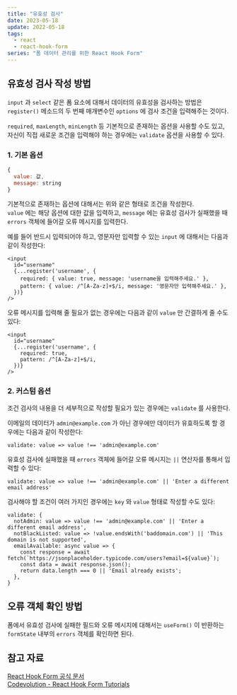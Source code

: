 ```yaml
---
title: "유효성 검사"
date: 2023-05-18
update: 2022-05-18
tags:
  - react
  - react-hook-form
series: "폼 데이터 관리를 위한 React Hook Form"
---
```


## 유효성 검사 작성 방법
`input` 과 `select` 같은 폼 요소에 대해서 데이터의 유효성을 검사하는 방법은 `register()` 메소드의 두 번째 매개변수인 `options` 에 검사 조건을 입력해주는 것이다.

`required`, `maxLength`, `minLength` 등 기본적으로 존재하는 옵션을 사용할 수도 있고, 자신이 직접 새로운 조건을 입력해야 하는 경우에는 `validate` 옵션을 사용할 수 있다.

### 1. 기본 옵션
```js
{
  value: 값,
  message: string
}
```
기본적으로 존재하는 옵션에 대해서는 위와 같은 형태로 조건을 작성한다.  
`value` 에는 해당 옵션에 대한 값을 입력하고, `message` 에는 유효성 검사가 실패했을 때 `errors` 객체에 들어갈 오류 메시지를 입력한다.

예를 들어 반드시 입력되어야 하고, 영문자만 입력할 수 있는 `input` 에 대해서는 다음과 같이 작성한다:
```tsx
<input
  id="username"
  {...register('username', {
    required: { value: true, message: 'username을 입력해주세요.' },
    pattern: { value: /^[A-Za-z]+$/i, message: '영문자만 입력해주세요.' },
  })}
/>
```

오류 메시지를 입력해 줄 필요가 없는 경우에는 다음과 같이 `value` 만 간결하게 줄 수도 있다:
```tsx
<input
  id="username"
  {...register('username', {
    required: true,
    pattern: /^[A-Za-z]+$/i,
  })}
/>
```

### 2. 커스텀 옵션
조건 검사의 내용을 더 세부적으로 작성할 필요가 있는 경우에는 `validate` 를 사용한다.  

이메일의 데이터가 `admin@example.com` 가 아닌 경우에만 데이터가 유효하도록 할 경우에는 다음과 같이 작성한다:
```tsx
validate: value => value !== 'admin@example.com'
```

유효성 검사에 실패했을 때 `errors` 객체에 들어갈 오류 메시지는 `||` 연산자를 통해서 입력할 수 있다:
```tsx
validate: value => value !== 'admin@example.com' || 'Enter a different email address'
```

검사해야 할 조건이 여러 가지인 경우에는 `key` 와 `value` 형태로 작성할 수도 있다:
```tsx
validate: {
  notAdmin: value => value !== 'admin@example.com' || 'Enter a different email address',
  notBlackListed: value => !value.endsWith('baddomain.com') || 'This domain is not supported',
  emailAvailable: async value => {
    const response = await fetch(`https://jsonplaceholder.typicode.com/users?email=${value}`);
    const data = await response.json();
    return data.length === 0 || 'Email already exists';
  },
}
```

## 오류 객체 확인 방법
폼에서 유효성 검사에 실패한 필드와 오류 메시지에 대해서는 `useForm()` 이 반환하는 `formState` 내부의 `errors` 객체를 확인하면 된다.

## 참고 자료
[React Hook Form 공식 문서](https://react-hook-form.com/)  
[Codevolution - React Hook Form Tutorials](https://www.youtube.com/watch?v=KejZXxFCe2k&list=PLC3y8-rFHvwjmgBr1327BA5bVXoQH-w5s)  